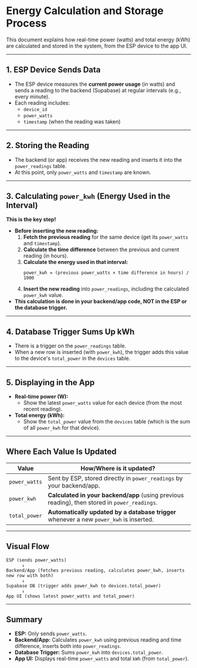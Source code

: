 # Energy Calculation and Storage Process

This document explains how real-time power (watts) and total energy (kWh) are calculated and stored in the system, from the ESP device to the app UI.

---

## 1. ESP Device Sends Data
- The ESP device measures the **current power usage** (in watts) and sends a reading to the backend (Supabase) at regular intervals (e.g., every minute).
- Each reading includes:
  - `device_id`
  - `power_watts`
  - `timestamp` (when the reading was taken)

---

## 2. Storing the Reading
- The backend (or app) receives the new reading and inserts it into the `power_readings` table.
- At this point, only `power_watts` and `timestamp` are known.

---

## 3. Calculating `power_kwh` (Energy Used in the Interval)
**This is the key step!**
- **Before inserting the new reading:**
  1. **Fetch the previous reading** for the same device (get its `power_watts` and `timestamp`).
  2. **Calculate the time difference** between the previous and current reading (in hours).
  3. **Calculate the energy used in that interval:**
     ```
     power_kwh = (previous power_watts × time difference in hours) / 1000
     ```
  4. **Insert the new reading** into `power_readings`, including the calculated `power_kwh` value.
- **This calculation is done in your backend/app code, NOT in the ESP or the database trigger.**

---

## 4. Database Trigger Sums Up kWh
- There is a trigger on the `power_readings` table.
- When a new row is inserted (with `power_kwh`), the trigger adds this value to the device's `total_power` in the `devices` table.

---

## 5. Displaying in the App
- **Real-time power (W):**
  - Show the latest `power_watts` value for each device (from the most recent reading).
- **Total energy (kWh):**
  - Show the `total_power` value from the `devices` table (which is the sum of all `power_kwh` for that device).

---

## Where Each Value Is Updated

| Value         | How/Where is it updated?                                                                 |
|---------------|-----------------------------------------------------------------------------------------|
| `power_watts` | Sent by ESP, stored directly in `power_readings` by your backend/app.                   |
| `power_kwh`   | **Calculated in your backend/app** (using previous reading), then stored in `power_readings`. |
| `total_power` | **Automatically updated by a database trigger** whenever a new `power_kwh` is inserted. |

---

## Visual Flow

```
ESP (sends power_watts) 
      ↓
Backend/App (fetches previous reading, calculates power_kwh, inserts new row with both)
      ↓
Supabase DB (trigger adds power_kwh to devices.total_power)
      ↓
App UI (shows latest power_watts and total_power)
```

---

## Summary
- **ESP:** Only sends `power_watts`.
- **Backend/App:** Calculates `power_kwh` using previous reading and time difference, inserts both into `power_readings`.
- **Database Trigger:** Sums `power_kwh` into `devices.total_power`.
- **App UI:** Displays real-time `power_watts` and total `kWh` (from `total_power`). 